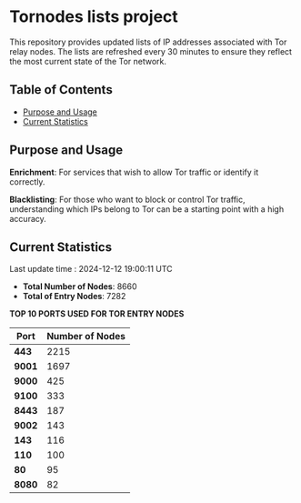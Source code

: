 # Tornodes lists project

This repository provides updated lists of IP addresses associated with Tor relay nodes. The lists are refreshed every 30 minutes to ensure they reflect the most current state of the Tor network.

## Table of Contents

- [Purpose and Usage](#purpose-and-usage)
- [Current Statistics](#current-statistics)


## Purpose and Usage

**Enrichment**: For services that wish to allow Tor traffic or identify it correctly.

**Blacklisting**: For those who want to block or control Tor traffic, understanding which IPs belong to Tor can be a starting point with a high accuracy.

## Current Statistics

Last update time : 2024-12-12 19:00:11 UTC

- **Total Number of Nodes**: 8660
- **Total of Entry Nodes**: 7282

**TOP 10 PORTS USED FOR TOR ENTRY NODES**

| **Port** | **Number of Nodes** |
|------|-----------------|
| **443**   | 2215  |
| **9001**   | 1697  |
| **9000**   | 425  |
| **9100**   | 333  |
| **8443**   | 187  |
| **9002**   | 143  |
| **143**   | 116  |
| **110**   | 100  |
| **80**   | 95  |
| **8080**   | 82  |

